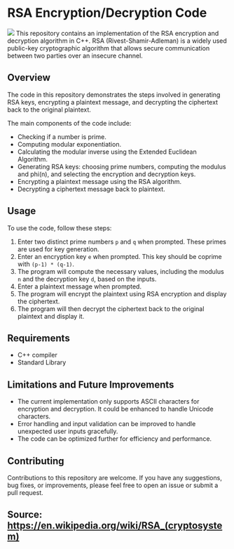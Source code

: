 # RSA Encryption/Decryption Code
<img src="https://t.bkit.co/w_649944500f31e.gif" />
This repository contains an implementation of the RSA encryption and decryption algorithm in C++.
RSA (Rivest-Shamir-Adleman) is a widely used public-key cryptographic algorithm that allows secure communication between two parties over an insecure channel.

## Overview

The code in this repository demonstrates the steps involved in generating RSA keys,
encrypting a plaintext message,
and decrypting the ciphertext back to the original plaintext. 


The main components of the code include:

- Checking if a number is prime.
- Computing modular exponentiation.
- Calculating the modular inverse using the Extended Euclidean Algorithm.
- Generating RSA keys: choosing prime numbers, computing the modulus and phi(n), and selecting the encryption and decryption keys.
- Encrypting a plaintext message using the RSA algorithm.
- Decrypting a ciphertext message back to plaintext.

## Usage

To use the code, follow these steps:

1. Enter two distinct prime numbers `p` and `q` when prompted. These primes are used for key generation.
2. Enter an encryption key `e` when prompted. This key should be coprime with `(p-1) * (q-1)`.
3. The program will compute the necessary values, including the modulus `n` and the decryption key `d`, based on the inputs.
4. Enter a plaintext message when prompted.
5. The program will encrypt the plaintext using RSA encryption and display the ciphertext.
6. The program will then decrypt the ciphertext back to the original plaintext and display it.

## Requirements

- C++ compiler
- Standard Library

## Limitations and Future Improvements

- The current implementation only supports ASCII characters for encryption and decryption. It could be enhanced to handle Unicode characters.
- Error handling and input validation can be improved to handle unexpected user inputs gracefully.
- The code can be optimized further for efficiency and performance.

## Contributing

Contributions to this repository are welcome. If you have any suggestions, bug fixes, or improvements, please feel free to open an issue or submit a pull request.

## Source:  https://en.wikipedia.org/wiki/RSA_(cryptosystem)

